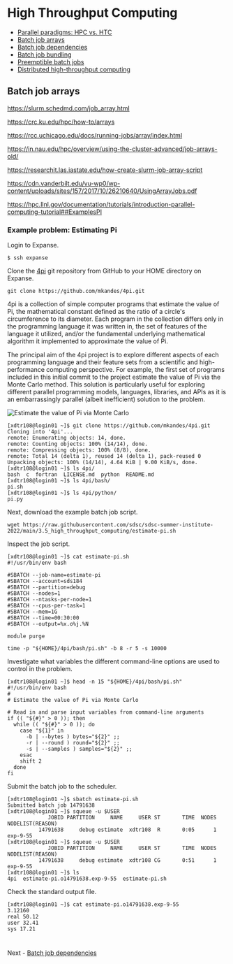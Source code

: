 # High Throughput Computing

- [Parallel paradigms: HPC vs. HTC](PARALLEL.md)
- [Batch job arrays](ARRAYS.md)
- [Batch job dependencies](DEPENDENCIES.md)
- [Batch job bundling](BUNDLING.md)
- [Preemptible batch jobs](PREEMPTIBLE.md)
- [Distributed high-throughput computing](DHTC.md)

## Batch job arrays

https://slurm.schedmd.com/job_array.html

https://crc.ku.edu/hpc/how-to/arrays

https://rcc.uchicago.edu/docs/running-jobs/array/index.html

https://in.nau.edu/hpc/overview/using-the-cluster-advanced/job-arrays-old/

https://researchit.las.iastate.edu/how-create-slurm-job-array-script

https://cdn.vanderbilt.edu/vu-wp0/wp-content/uploads/sites/157/2017/10/26210640/UsingArrayJobs.pdf


https://hpc.llnl.gov/documentation/tutorials/introduction-parallel-computing-tutorial##ExamplesPI


### Example problem: Estimating Pi

Login to Expanse.

```
$ ssh expanse
```

Clone the [4pi](https://github.com/mkandes/4pi.git) git repository from GitHub to your HOME directory on Expanse.

```
git clone https://github.com/mkandes/4pi.git
```

4pi is a collection of simple computer programs that estimate the value of Pi, the mathematical constant defined as the ratio of a circle's circumference to its diameter. Each program in the collection differs only in the programming language it was written in, the set of features of the language it utilized, and/or the fundamental underlying mathematical algorithm it implemented to approximate the value of Pi.

The principal aim of the 4pi project is to explore different aspects of each programming language and their feature sets from a scientific and high-performance computing perspective. For example, the first set of programs included in this initial commit to the project estimate the value of Pi via the Monte Carlo method. This solution is particularly useful for exploring different parallel programming models, languages, libraries, and APIs as it is an embarrassingly parallel (albeit inefficient) solution to the problem.

![Estimate the value of Pi via Monte Carlo](https://hpc.llnl.gov/sites/default/files/styles/no_sidebar_3_up/public/pi1.gif)

```
[xdtr108@login01 ~]$ git clone https://github.com/mkandes/4pi.git
Cloning into '4pi'...
remote: Enumerating objects: 14, done.
remote: Counting objects: 100% (14/14), done.
remote: Compressing objects: 100% (8/8), done.
remote: Total 14 (delta 1), reused 14 (delta 1), pack-reused 0
Unpacking objects: 100% (14/14), 4.64 KiB | 9.00 KiB/s, done.
[xdtr108@login01 ~]$ ls 4pi/
bash  c  fortran  LICENSE.md  python  README.md
[xdtr108@login01 ~]$ ls 4pi/bash/
pi.sh
[xdtr108@login01 ~]$ ls 4pi/python/
pi.py
```

Next, download the example batch job script.

```
wget https://raw.githubusercontent.com/sdsc/sdsc-summer-institute-2022/main/3.5_high_throughput_computing/estimate-pi.sh
```

Inspect the job script.

```
[xdtr108@login01 ~]$ cat estimate-pi.sh 
#!/usr/bin/env bash

#SBATCH --job-name=estimate-pi
#SBATCH --account=sds184
#SBATCH --partition=debug
#SBATCH --nodes=1
#SBATCH --ntasks-per-node=1
#SBATCH --cpus-per-task=1
#SBATCH --mem=1G
#SBATCH --time=00:30:00
#SBATCH --output=%x.o%j.%N

module purge

time -p "${HOME}/4pi/bash/pi.sh" -b 8 -r 5 -s 10000
```

Investigate what variables the different command-line options are used to control in the problem. 

```
[xdtr108@login01 ~]$ head -n 15 "${HOME}/4pi/bash/pi.sh"
#!/usr/bin/env bash
#
# Estimate the value of Pi via Monte Carlo

# Read in and parse input variables from command-line arguments
if (( "${#}" > 0 )); then
  while (( "${#}" > 0 )); do
    case "${1}" in
      -b | --bytes ) bytes="${2}" ;;
      -r | --round ) round="${2}" ;;
      -s | --samples ) samples="${2}" ;;
    esac
    shift 2
  done
fi
```

Submit the batch job to the scheduler. 

```
[xdtr108@login01 ~]$ sbatch estimate-pi.sh 
Submitted batch job 14791638
[xdtr108@login01 ~]$ squeue -u $USER
             JOBID PARTITION     NAME     USER ST       TIME  NODES NODELIST(REASON)
          14791638     debug estimate  xdtr108  R       0:05      1 exp-9-55
[xdtr108@login01 ~]$ squeue -u $USER
             JOBID PARTITION     NAME     USER ST       TIME  NODES NODELIST(REASON)
          14791638     debug estimate  xdtr108 CG       0:51      1 exp-9-55
[xdtr108@login01 ~]$ ls
4pi  estimate-pi.o14791638.exp-9-55  estimate-pi.sh
```

Check the standard output file.

```
[xdtr108@login01 ~]$ cat estimate-pi.o14791638.exp-9-55 
3.12160
real 50.12
user 32.41
sys 17.21
```

#

Next - [Batch job dependencies](DEPENDENCIES.md)
